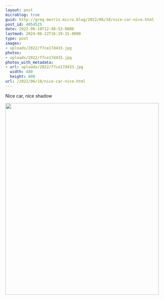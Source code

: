 ```yaml
---
layout: post
microblog: true
guid: http://greg-morris.micro.blog/2022/06/18/nice-car-nice.html
post_id: 4054525
date: 2022-06-18T12:48:53-0000
lastmod: 2024-06-22T16:19:15-0000
type: post
images:
- uploads/2022/f7ce17d433.jpg
photos:
- uploads/2022/f7ce17d433.jpg
photos_with_metadata:
- url: uploads/2022/f7ce17d433.jpg
  width: 480
  height: 600
url: /2022/06/18/nice-car-nice.html
---
```

Nice car, nice shadow

<img src="uploads/2022/f7ce17d433.jpg" width="480" height="600" alt="" />
